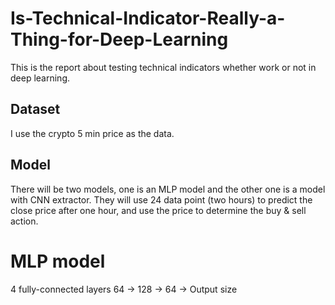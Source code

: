 # Is-Technical-Indicator-Really-a-Thing-for-Deep-Learning
This is the report about testing technical indicators whether work or not in deep learning.

## Dataset
I use the crypto 5 min price as the data.

## Model
There will be two models, one is an MLP model and the other one is a model with CNN extractor.
They will use 24 data point (two hours) to predict the close price after one hour, and use the price to determine the buy & sell action.

# MLP model
4 fully-connected layers
64 -> 128 -> 64 -> Output size
